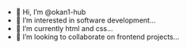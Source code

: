 - 👋 Hi, I’m @okan1-hub
- 👀 I’m interested in software development...
- 🌱 I’m currently html and css...
- 💞️ I’m looking to collaborate on frontend projects...


<!---
okan1-hub/okan1-hub is a ✨ special ✨ repository because its `README.md` (this file) appears on your GitHub profile.
You can click the Preview link to take a look at your changes.
--->
